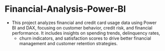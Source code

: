 # Financial-Analysis-Power-BI
- This project analyzes financial and credit card usage data using Power BI and DAX, focusing on customer behavior, credit risk, and financial performance. It includes insights on spending trends, delinquency rates, 
   - churn indicators, and satisfaction scores to drive better financial management and customer retention strategies.
